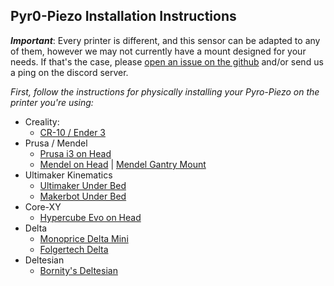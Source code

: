 Pyr0-Piezo Installation Instructions
-----------------------------

***Important***: Every printer is different, and this sensor can be adapted to any of them, however we may not currently have a mount designed for your needs. If that's the case, please [open an issue on the github](https://github.com/pyr0ball/pyr0piezo/issues/new?assignees=pyr0ball&labels=add+support+request&template=printer-mount-request.md&title=%5BMOUNT%5D) and/or send us a ping on the discord server.

*First, follow the instructions for physically installing your Pyro-Piezo on the printer you're using:*

- Creality:
    - [CR-10 / Ender 3](mounts/creality/creality-original-head.md)
- Prusa / Mendel
    - [Prusa i3 on Head](mounts/prusa-mendel/i3-on-head.md)
    - [Mendel on Head](mounts/mendel/mendel-on-head.md) | [Mendel Gantry Mount](mounts/mendel/mendel-gantry-mount.md)
- Ultimaker Kinematics
    - [Ultimaker Under Bed](mounts/ultimaker/um-under-bed.md)
    - [Makerbot Under Bed](mounts/ultimaker/makerbot-under-bed.md)
- Core-XY
    - [Hypercube Evo on Head](mounts/core-xy/hevo-on-head.md)
- Delta
    - [Monoprice Delta Mini](mounts/delta/delta-under-bed.md)
    - [Folgertech Delta](mounts/delta/delta-head.md)
- Deltesian
    - [Bornity's Deltesian](mounts/deltesian/deltesian.md)
